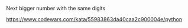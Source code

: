Next bigger number with the same digits

https://www.codewars.com/kata/55983863da40caa2c900004e/python